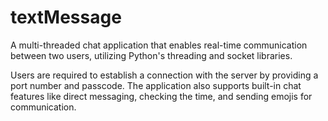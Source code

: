 # textMessage
A multi-threaded chat application that enables real-time communication between two users, utilizing Python's threading and socket libraries.

Users are required to establish a connection with the server by providing a port number and passcode. The application also supports built-in chat features like direct messaging, checking the time, and sending emojis for communication.
